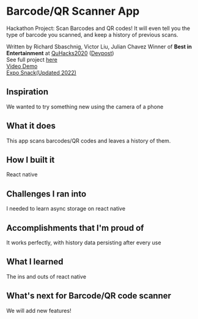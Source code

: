 # Barcode/QR Scanner App
Hackathon Project: Scan Barcodes and QR codes! It will even tell you the type of barcode you scanned, and keep a history of previous scans. 

Written by Richard Sbaschnig, Victor Liu, Julian Chavez
Winner of **Best in Entertainment** at [QuHacks2020](https://quhacks.tech/) ([Devpost](https://quhacks2020.devpost.com/))  
See full project [here](https://devpost.com/software/barcode-qr-code-scanner)  
[Video Demo](https://youtu.be/fGIddomfrzs)  
[Expo Snack(Updated 2022)](https://snack.expo.dev/@liuvictor/6c22f0)  

## Inspiration
We wanted to try something new using the camera of a phone
## What it does
This app scans barcodes/QR codes and leaves a history of them.
## How I built it
React native
## Challenges I ran into
I needed to learn async storage on react native
## Accomplishments that I'm proud of
It works perfectly, with history data persisting after every use
## What I learned
The ins and outs of react native
## What's next for Barcode/QR code scanner
We will add new features!
